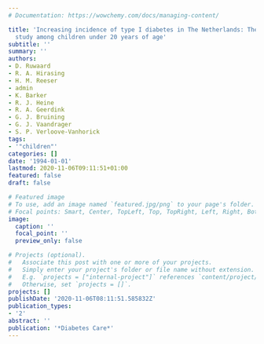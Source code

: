 ```yaml
---
# Documentation: https://wowchemy.com/docs/managing-content/

title: 'Increasing incidence of type I diabetes in The Netherlands: The second nationwide
  study among children under 20 years of age'
subtitle: ''
summary: ''
authors:
- D. Ruwaard
- R. A. Hirasing
- H. M. Reeser
- admin
- K. Barker
- R. J. Heine
- R. A. Geerdink
- G. J. Bruining
- G. J. Vaandrager
- S. P. Verloove-Vanhorick
tags:
- '"children"'
categories: []
date: '1994-01-01'
lastmod: 2020-11-06T09:11:51+01:00
featured: false
draft: false

# Featured image
# To use, add an image named `featured.jpg/png` to your page's folder.
# Focal points: Smart, Center, TopLeft, Top, TopRight, Left, Right, BottomLeft, Bottom, BottomRight.
image:
  caption: ''
  focal_point: ''
  preview_only: false

# Projects (optional).
#   Associate this post with one or more of your projects.
#   Simply enter your project's folder or file name without extension.
#   E.g. `projects = ["internal-project"]` references `content/project/deep-learning/index.md`.
#   Otherwise, set `projects = []`.
projects: []
publishDate: '2020-11-06T08:11:51.585832Z'
publication_types:
- '2'
abstract: ''
publication: '*Diabetes Care*'
---
```

